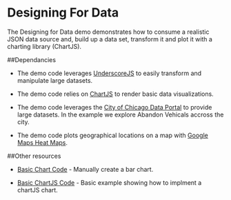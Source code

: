 Designing For Data
=========

The Designing for Data demo demonstrates how to consume a realistic JSON data source and, build up a data set, transform it and plot it with a charting library (ChartJS).

##Dependancies 

- The demo code leverages [UnderscoreJS](http://underscorejs.org/ "UnderscoreJS") to easily transform and manipulate large datasets.

- The demo code relies on [ChartJS](http://www.chartjs.org/ "ChartJS") to render basic data visualizations. 

- The demo code leverages the [City of Chicago Data Portal](https://data.cityofchicago.org "Chicago data portal") to provide large datasets. In the example we explore Abandon Vehicals accross the city. 

- The demo code plots geographical locations on a map with [Google Maps Heat Maps](https://developers.google.com/maps/documentation/javascript/examples/layer-heatmap "Google Maps Heatmaps").

##Other resources
- [Basic Chart Code](http://jsfiddle.net/eklimcz/d22sB/ "") - Manually create a bar chart. 

- [Basic ChartJS Code](http://jsfiddle.net/eklimcz/5gHVY/ "") - Basic example showing how to implment a chartJS chart.



